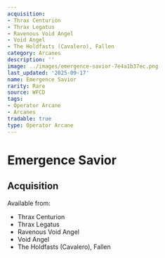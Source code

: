 ```yaml
---
acquisition:
- Thrax Centurion
- Thrax Legatus
- Ravenous Void Angel
- Void Angel
- The Holdfasts (Cavalero), Fallen
category: Arcanes
description: ''
image: ../images/emergence-savior-7e4a1b37ec.png
last_updated: '2025-09-17'
name: Emergence Savior
rarity: Rare
source: WFCD
tags:
- Operator Arcane
- Arcanes
tradable: true
type: Operator Arcane
---
```


# Emergence Savior

## Acquisition

Available from:
- Thrax Centurion
- Thrax Legatus
- Ravenous Void Angel
- Void Angel
- The Holdfasts (Cavalero), Fallen

